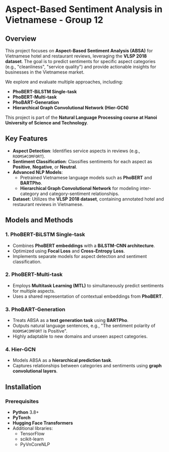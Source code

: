 # Aspect-Based Sentiment Analysis in Vietnamese - Group 12

## Overview
This project focuses on **Aspect-Based Sentiment Analysis (ABSA)** for Vietnamese hotel and restaurant reviews, leveraging the **VLSP 2018 dataset**. The goal is to predict sentiments for specific aspect categories (e.g., "cleanliness", "service quality") and provide actionable insights for businesses in the Vietnamese market.

We explore and evaluate multiple approaches, including:
- **PhoBERT-BiLSTM Single-task**
- **PhoBERT-Multi-task**
- **PhoBART-Generation**
- **Hierarchical Graph Convolutional Network (Hier-GCN)**

This project is part of the **Natural Language Processing course at Hanoi University of Science and Technology**.

## Key Features
- **Aspect Detection**: Identifies service aspects in reviews (e.g., `ROOMS#COMFORT`).
- **Sentiment Classification**: Classifies sentiments for each aspect as **Positive**, **Negative**, or **Neutral**.
- **Advanced NLP Models**:
  - Pretrained Vietnamese language models such as **PhoBERT** and **BARTPho**.
  - **Hierarchical Graph Convolutional Network** for modeling inter-category and category-sentiment relationships.
- **Dataset**: Utilizes the **VLSP 2018 dataset**, containing annotated hotel and restaurant reviews in Vietnamese.

## Models and Methods
### 1. PhoBERT-BiLSTM Single-task
- Combines **PhoBERT embeddings** with a **BiLSTM-CNN architecture**.
- Optimized using **Focal Loss** and **Cross-Entropy Loss**.
- Implements separate models for aspect detection and sentiment classification.

### 2. PhoBERT-Multi-task
- Employs **Multitask Learning (MTL)** to simultaneously predict sentiments for multiple aspects.
- Uses a shared representation of contextual embeddings from **PhoBERT**.

### 3. PhoBART-Generation
- Treats ABSA as a **text generation task** using **BARTPho**.
- Outputs natural language sentences, e.g., "The sentiment polarity of `ROOMS#COMFORT` is Positive".
- Highly adaptable to new domains and unseen aspect categories.

### 4. Hier-GCN
- Models ABSA as a **hierarchical prediction task**.
- Captures relationships between categories and sentiments using **graph convolutional layers**.

## Installation

### Prerequisites
- **Python** 3.8+
- **PyTorch**
- **Hugging Face Transformers**
- Additional libraries:
  - TensorFlow
  - scikit-learn
  - PyVnCoreNLP
